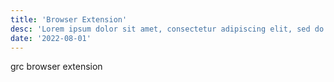 ```yaml
---
title: 'Browser Extension'
desc: 'Lorem ipsum dolor sit amet, consectetur adipiscing elit, sed do eiusmod tempor incididunt ut labore et dolore magna aliqua.'
date: '2022-08-01'
---
```


grc browser extension

